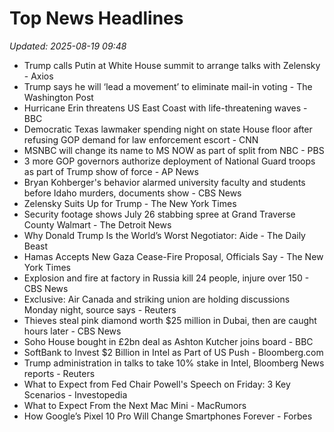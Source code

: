 # Top News Headlines

_Updated: 2025-08-19 09:48_

- Trump calls Putin at White House summit to arrange talks with Zelensky - Axios
- Trump says he will ‘lead a movement’ to eliminate mail-in voting - The Washington Post
- Hurricane Erin threatens US East Coast with life-threatening waves - BBC
- Democratic Texas lawmaker spending night on state House floor after refusing GOP demand for law enforcement escort - CNN
- MSNBC will change its name to MS NOW as part of split from NBC - PBS
- 3 more GOP governors authorize deployment of National Guard troops as part of Trump show of force - AP News
- Bryan Kohberger's behavior alarmed university faculty and students before Idaho murders, documents show - CBS News
- Zelensky Suits Up for Trump - The New York Times
- Security footage shows July 26 stabbing spree at Grand Traverse County Walmart - The Detroit News
- Why Donald Trump Is the World’s Worst Negotiator: Aide - The Daily Beast
- Hamas Accepts New Gaza Cease-Fire Proposal, Officials Say - The New York Times
- Explosion and fire at factory in Russia kill 24 people, injure over 150 - CBS News
- Exclusive: Air Canada and striking union are holding discussions Monday night, source says - Reuters
- Thieves steal pink diamond worth $25 million in Dubai, then are caught hours later - CBS News
- Soho House bought in £2bn deal as Ashton Kutcher joins board - BBC
- SoftBank to Invest $2 Billion in Intel as Part of US Push - Bloomberg.com
- Trump administration in talks to take 10% stake in Intel, Bloomberg News reports - Reuters
- What to Expect from Fed Chair Powell's Speech on Friday: 3 Key Scenarios - Investopedia
- What to Expect From the Next Mac Mini - MacRumors
- How Google’s Pixel 10 Pro Will Change Smartphones Forever - Forbes